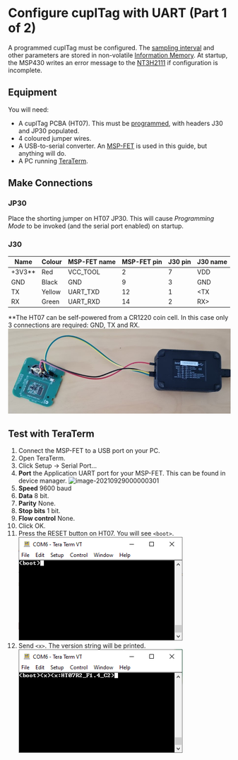 

# Configure cuplTag with UART (Part 1 of 2)

A programmed cuplTag must be configured. The [sampling interval](https://github.com/cuplsensor/cupltag/blob/master/docs/specs/configstrings.rst#sample-interval-in-minutes) and other parameters are stored in non-volatile [Information Memory](https://www.ti.com/document-viewer/MSP430FR2155/datasheet/memory-organization-slasec43899#SLASEC43899). At startup, the MSP430 writes an error message to the [NT3H2111](https://www.nxp.com/docs/en/data-sheet/NT3H2111_2211.pdf) if configuration is incomplete.

## Equipment

You will need:

* A cuplTag PCBA (HT07). This must be [programmed](https://github.com/cuplsensor/cupltag/blob/master/docs/firmware/programming/index.rst#programming), with headers J30 and JP30 populated.
* 4 coloured jumper wires.
* A USB-to-serial converter. An [MSP-FET](https://www.ti.com/tool/MSP-FET) is used in this guide, but anything will do.
* A PC running [TeraTerm](https://ttssh2.osdn.jp/index.html.en).

## Make Connections

### JP30

Place the shorting jumper on HT07 JP30. This will cause *Programming Mode* to be invoked (and the serial port enabled) on startup.

### J30

| Name   | Colour | MSP-FET name | MSP-FET pin | J30 pin | J30 name |
| ------ | ------ | ------------ | ----------- | ------- | -------- |
| +3V3** | Red    | VCC_TOOL     | 2           | 7       | VDD      |
| GND    | Black  | GND          | 9           | 3       | GND      |
| TX     | Yellow | UART_TXD     | 12          | 1       | <TX      |
| RX     | Green  | UART_RXD     | 14          | 2       | RX>      |

**The HT07 can be self-powered from a CR1220 coin cell. In this case only 3 connections are required: GND, TX and RX.![MSP-FET connected to a cuplTag via UART](mspfetuart.jpg)

## Test with TeraTerm

1. Connect the MSP-FET to a USB port on your PC.
2. Open TeraTerm.
3. Click Setup -> Serial Port...
4. **Port** the Application UART port for your MSP-FET. This can be found in device manager.
   ![image-20210929000000301](C:\Users\malco\AppData\Roaming\Typora\typora-user-images\image-20210929000000301.png)
5. **Speed** 9600 baud
6. **Data** 8 bit.
7. **Parity** None.
8. **Stop bits** 1 bit.
9. **Flow control** None.
10. Click OK.
11. Press the RESET button on HT07. You will see `<boot>`.
    ![boot string in TeraTerm](ttboot.png)
12. Send `<x>`. The version string will be printed.
    ![Version string in Teraterm](ttversion.png)

